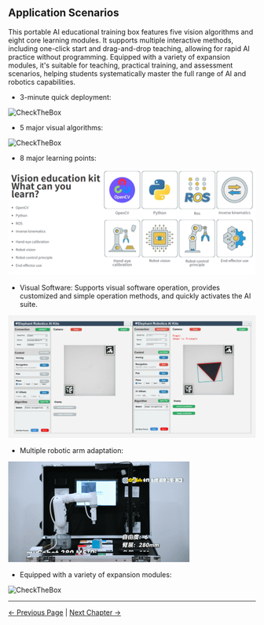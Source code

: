 ## Application Scenarios

This portable AI educational training box features five vision algorithms and eight core learning modules. It supports multiple interactive methods, including one-click start and drag-and-drop teaching, allowing for rapid AI practice without programming. Equipped with a variety of expansion modules, it's suitable for teaching, practical training, and assessment scenarios, helping students systematically master the full range of AI and robotics capabilities.

- 3-minute quick deployment:

![CheckTheBox](../resources/1-ProductIntroduction/unboxing.gif)

- 5 major visual algorithms:

![CheckTheBox](../resources/1-ProductIntroduction/function.gif)

- 8 major learning points:

![CheckTheBox](../resources/1-ProductIntroduction/1-2.png)

- Visual Software: Supports visual software operation, provides customized and simple operation methods, and quickly activates the AI ​​suite.

![CheckTheBox](../resources/1-ProductIntroduction/1-3.png)

- Multiple robotic arm adaptation:

![CheckTheBox](../resources/1-ProductIntroduction/more_robot.gif)

- Equipped with a variety of expansion modules:

![CheckTheBox](../resources/1-ProductIntroduction/end_handle.gif)

---

[← Previous Page](1.1-ProductIntroduction.md) | [Next Chapter →](../2-ProductFeature/README.md)<br>
